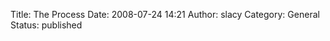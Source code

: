 Title: The Process
Date: 2008-07-24 14:21
Author: slacy
Category: General
Status: published

<object width="480" height="360"><param name="movie" value="http://www.youtube.com/v/kU9YeOQm3Y0&amp;hl=en&amp;fs=1&amp;fmt=18"></param><param name="allowFullScreen" value="true"></param><embed src="http://www.youtube.com/v/kU9YeOQm3Y0&amp;hl=en&amp;fs=1&amp;fmt=18" type="application/x-shockwave-flash" allowfullscreen="true" width="480" height="360"></embed></object>
